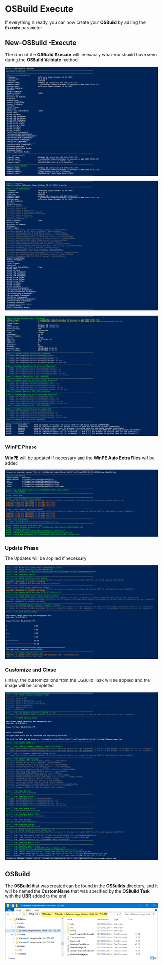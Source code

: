 # OSBuild Execute

If everything is ready, you can now create your **OSBuild** by adding the **`Execute`** parameter

## New-OSBuild -Execute

The start of the **OSBuild Execute** will be exactly what you should have seen during the **OSBuild Validate** method

![](../../../../.gitbook/assets/image%20%2816%29.png)

![](../../../../.gitbook/assets/image%20%2866%29.png)

![](../../../../.gitbook/assets/image%20%28203%29.png)

### WinPE Phase

**WinPE** will be updated if necessary and the **WinPE Auto Extra Files** will be added

![](../../../../.gitbook/assets/image%20%2869%29.png)

### Update Phase

The Updates will be applied if necessary

![](../../../../.gitbook/assets/image%20%2876%29.png)

### Customize and Close

Finally, the customizations from the OSBuild Task will be applied and the image will be completed

![](../../../../.gitbook/assets/image%20%2814%29.png)

## OSBuild

The **OSBuild** that was created can be found in the **OSBuilds** directory, and it will be named the **CustomName** that was specified by the **OSBuild Task** with the **UBR** added to the end

![](../../../../.gitbook/assets/image%20%2862%29.png)



